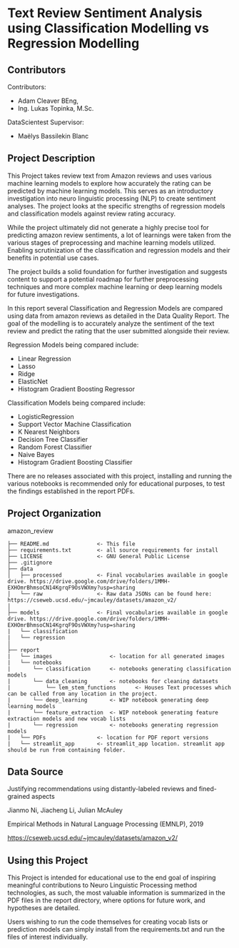 Text Review Sentiment Analysis using Classification Modelling vs Regression Modelling 
==============================

Contributors
------------
Contributors:  
* Adam Cleaver BEng, 
* Ing. Lukas Topinka, M.Sc. 

DataScientest Supervisor: 
* Maëlys Bassilekin Blanc 

Project Description
------------
This Project takes review text from Amazon reviews and uses various machine learning models to explore how accurately the rating can be predicted by machine learning models. This serves as an introductory investigation into neuro linguistic processing (NLP) to create sentiment analyses. The project looks at the specific strengths of regression models and classification models against review rating accuracy. 

While the project ultimately did not generate a highly precise tool for predicting amazon review sentiments, a lot of learnings were taken from the various stages of preprocessing and machine learning models utilized. Enabling scrutinization of the classification and regression models and their benefits in potential use cases.  

The project builds a solid foundation for further investigation and suggests content to support a potential roadmap for further preprocessing techniques and more complex machine learning or deep learning models for future investigations. 

In this report several Classification and Regression Models are compared using data from amazon reviews as detailed in the Data Quality Report. The goal of the modelling is to accurately analyze the sentiment of the text review and predict the rating that the user submitted alongside their review. 

Regression Models being compared include: 
* Linear Regression
* Lasso
* Ridge
* ElasticNet
* Histogram Gradient Boosting Regressor 

Classification Models being compared include: 
* LogisticRegression
* Support Vector Machine Classification
* K Nearest Neighbors
* Decision Tree Classifier
* Random Forest Classifier
* Naive Bayes
* Histogram Gradient Boosting Classifier

There are no releases associated with this project, installing and running the various notebooks is recommended only for educational purposes, to test the findings established in the report PDFs.

Project Organization
------------
amazon_review

    ├── README.md               <- This file
    ├── requirements.txt        <- all source requirements for install
    ├── LICENSE                 <- GNU General Public License
    ├── .gitignore
    ├── data               
    │   ├── processed           <- Final vocabularies available in google drive. https://drive.google.com/drive/folders/1MMH-EXHOmrBhmsoCN14KgrqF9OsVWXmy?usp=sharing
    │   └── raw                 <- Raw data JSONs can be found here: https://cseweb.ucsd.edu/~jmcauley/datasets/amazon_v2/ 
    │
    ├── models                  <- Final vocabularies available in google drive. https://drive.google.com/drive/folders/1MMH-EXHOmrBhmsoCN14KgrqF9OsVWXmy?usp=sharing
    |   └── classification
    |   └── regression
    │
    ├── report          
    |   └── images                  <- location for all generated images
    |   └── notebooks
    |       └── classification      <- notebooks generating classification models
    |       └── data_cleaning       <- notebooks for cleaning datasets
    |           └── lem_stem_functions      <- Houses Text processes which can be called from any location in the project.
    |       └── deep_learning       <- WIP notebook generating deep learning models
    |       └── feature_extraction  <- WIP notebook generating feature extraction models and new vocab lists
    |       └── regression          <- notebooks generating regression models
    |   └── PDFs                <- location for PDF report versions   
    |   └── streamlit_app       <- streamlit_app location. streamlit app should be run from containing folder.

Data Source
-------------
Justifying recommendations using distantly-labeled reviews and fined-grained aspects 

Jianmo Ni, Jiacheng Li, Julian McAuley 

Empirical Methods in Natural Language Processing (EMNLP), 2019 

https://cseweb.ucsd.edu/~jmcauley/datasets/amazon_v2/ 


Using this Project
--------------
This Project is intended for educational use to the end goal of inspiring meaningful contributions to Neuro Linguistic Processing method technologies, as such, the most valuable information is summarized in the PDF files in the report directory, where options for future work, and hypotheses are detailed.

Users wishing to run the code themselves for creating vocab lists or prediction models can simply install from the requirements.txt and run the files of interest individually.
